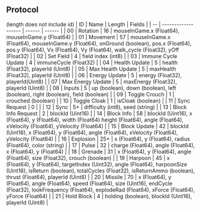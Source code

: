 ## Protocol
(length does not include id)
| ID |         Name        | Length | Fields |
| -- | ------------------- | ------ | ------ |
| 00 | Rotation            | 16     | mouseInGame.x (Float64), mouseInGame.y (Float64) |
| 01 | Movement            | 57     | mouseInGame.x (Float64), mouseInGame.y (Float64), onGround (boolean), pos.x (Float64), pos.y (Float64), Vx (Float64), Vy (Float64), walk_cycle (Float32), yOff (Float32) |
| 02 | Set Field           | 4      | field index (int8) |
| 03 | Immune Cycle Update | 4      | immuneCycle (Float32) |
| 04 | Health Update       | 5      | health (Float32), playerId (Uint8) |
| 05 | Max Health Update   | 5      | maxHealth (Float32), playerId (Uint8) |
| 06 | Energy Update       | 5      | energy (Float32), playerId(Uint8) |
| 07 | Max Energy Update   | 5      | maxEnergy (Float32), playerId (Uint8) |
| 08 | Inputs              | 5      | up (boolean), down (boolean), left (boolean), right (boolean), field (boolean) |
| 09 | Toggle Crouch       | 1      | crouched (boolean) |
| 10 | Toggle Cloak        | 1      | isCloak (boolean) |
| 11 | Sync Request        | 0      | |
| 12 | Sync                | 5+     | difficulty (int8), seed (string) |
| 13 | Block Info Request  | 2      | blockId (Uint16) |
| 14 | Block Info          | 58     | blockId (Uint16), x (Float64), y (Float64), width (Float64) height (Float64), angle (Float64), xVelocity (Float64), yVelocity (Float64) |
| 15 | Block Update        | 42     | blockId (Uint16), x (Float64), y (Float64), angle (Float64), xVelocity (Float64), yVelocity (Float64) |
| 16 | Explosion           | 25+    | x (Float64), y (Float64), radius (Float64), color (string) |
| 17 | Pulse               | 32     | charge (Float64), angle (Float64), x (Float64), y (Float64) |
| 18 | Grenade             | 31     | x (Float64), y (Float64), angle (Float64), size (Float32), crouch (boolean) |
| 19 | Harpoon             | 45     | x (Float64), y (Float64), targetIndex (Uint32), angle (Float64), harpoonSize (Uint16), isReturn (boolean), totalCycles (Float32), isReturnAmmo (boolean), thrust (Float64), playerId (Uint8) |
| 20 | Missile             | 70     | x (Float64), y (Float64), angle (Float64), speed (Float64), size (Uint16), endCycle (Float32), lookFrequency (Float64), explodeRad (Float64), xForce (Float64), yForce (Float64) |
| 21 | Hold Block          | 4      | holding (boolean), blockId (Uint16), playerId (Uint8) |